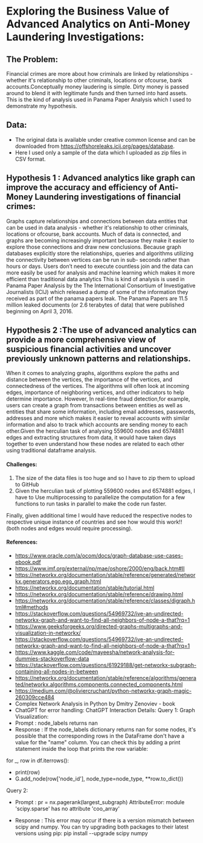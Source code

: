 # Exploring the Business Value of Advanced Analytics on Anti-Money Laundering  Investigations:
## The Problem:
Financial crimes are more about how criminals are linked by relationships - whether it's relationship to other criminals, locations or ofcourse, bank accounts.Conceptually money laudering is simple. Dirty money is passed around to blend it with legitimate funds and then turned into hard assets. This is the kind of analysis used in Panama Paper Analysis which I used to demonstrate my hypothesis.


## Data:
* The original data is available under creative common license and can be downloaded from https://offshoreleaks.icij.org/pages/database.
* Here I used only a sample of the data which I uploaded as zip files in CSV format.

## Hypothesis 1 : Advanced analytics like graph can improve the accuracy and efficiency of Anti-Money Laundering investigations of financial crimes:
Graphs capture relationships and connections between data entities that can be used in data analysis - whether it's relationship to other criminals, locations or ofcourse, bank accounts. Much of data is connected, and graphs are becoming increasingly important because they make it easier to explore those connections and draw new conclusions. Because graph databases explicitly store the relationships, queries and algorithms utilizing the connectivity between vertices can be run in sub- seconds rather than hours or days. Users don’t need to execute countless join and the data can more easily be used for analysis and machine learning which makes it more efficient than traditional data analytics
This is kind of analysis is used in Panama Paper Analysis by the The International Consortium of Investigative Journalists (ICIJ) which released a dump of some of the information they received as part of the panama papers leak. The Panama Papers are 11.5 million leaked documents (or 2.6 terabytes of data) that were published beginning on April 3, 2016.


## Hypothesis 2 :The use of advanced analytics can provide a more comprehensive view of suspicious financial activities and uncover previously unknown patterns and relationships.
When it comes to analyzing graphs, algorithms explore the paths and distance between the vertices, the importance of the vertices, and connectedness of the vertices. The algorithms will often look at incoming edges, importance of neighboring vertices, and other indicators to help determine importance. However, In real-time fraud detection,for example, users can create a graph from transactions between entities as well as entities that share some information, including email addresses, passwords, addresses and more which makes it easier to reveal accounts with similar information and also to track which accounts are sending money to each other.Given the herculian task of analysing 559600 nodes and 6574881 edges and extracting structures from data, it would have taken days together to even understand how these nodes are related to each other using traditional dataframe analysis.


#### Challenges:
1. The size of the data files is too huge and so I have to zip them to upload to GitHub
2. Given the herculian task of plotting 559600 nodes and 6574881 edges, I have to Use multiprocessing to parallelize the computation for a few functions to run tasks in parallel to make the code run faster.

Finally, given additional time I would have reduced the respective nodes to respective unique instance of countries and see how would this work!! (both nodes and edges would require processing).


#### References:
* https://www.oracle.com/a/ocom/docs/graph-database-use-cases-ebook.pdf
* https://www.imf.org/external/np/mae/oshore/2000/eng/back.htm#II 
* https://networkx.org/documentation/stable/reference/generated/networkx.generators.ego.ego_graph.html
* https://networkx.org/documentation/stable/tutorial.html
* https://networkx.org/documentation/stable/reference/drawing.html
* https://networkx.org/documentation/stable/reference/classes/digraph.html#methods
* https://stackoverflow.com/questions/54969732/ive-an-undirected-networkx-graph-and-want-to-find-all-neighbors-of-node-a-that?rq=1
* https://www.geeksforgeeks.org/directed-graphs-multigraphs-and-visualization-in-networkx/
* https://stackoverflow.com/questions/54969732/ive-an-undirected-networkx-graph-and-want-to-find-all-neighbors-of-node-a-that?rq=1 
* https://www.kaggle.com/code/mayeesha/network-analysis-for-dummies-stackoverflow-data
* https://stackoverflow.com/questions/61929188/get-networkx-subgraph-containing-all-nodes-in-between
* https://networkx.org/documentation/stable/reference/algorithms/generated/networkx.algorithms.components.connected_components.html 
* https://medium.com/@oliviercruchant/python-networkx-graph-magic-260309cce484
* Complex Network Analysis in Python by Dmitry Zenoviev - book
* ChatGPT for error handling:
ChatGPT Interaction Details:
Query 1: Graph Visualization:
* Prompt : node_labels  returns nan
* Response : If the node_labels dictionary returns nan for some nodes, it's possible that the corresponding rows in the DataFrame don't have a value for the "name" column. You can check this by adding a print statement inside the loop that prints the row variable:

for _, row in df.iterrows():
* print(row)
* G.add_node(row['node_id'], node_type=node_type, **row.to_dict())

Query 2: 
* Prompt : pr = nx.pagerank(largest_subgraph)
  AttributeError: module 'scipy.sparse' has no attribute 'coo_array'
  
* Response :  This error may occur if there is a version mismatch between scipy and numpy. You can try upgrading both packages to their latest versions               using pip:
            pip install --upgrade scipy numpy





